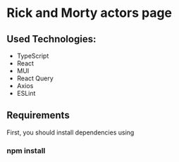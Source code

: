 # Rick and Morty actors page

## Used Technologies:

- TypeScript
- React
- MUI
- React Query
- Axios
- ESLint

## Requirements

First, you should install dependencies using 
### npm install
